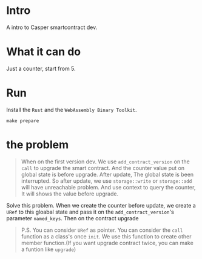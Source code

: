 # Intro

A intro to Casper smartcontract dev.

# What it can do

Just a counter, start from 5.

# Run

Install the `Rust` and the `WebAssembly Binary Toolkit`.

```
make prepare
```

# the problem

> When on the first version dev.
> We use `add_contract_version` on the `call` to upgrade the smart contract.
> And the counter value put on global state is before upgrade.
> After update, The global state is been interrupted.
> So after update, we use `storage::write` or `storage::add` will have unreachable problem.
> And use context to query the counter, It will shows the value before upgrade.

Solve this problem.
When we create the counter before update,
we create a `URef` to this gloabal state and pass it on the `add_contract_version`'s parameter `named_keys`.
Then on the contract upgrade

> P.S.
> You can consider `URef` as pointer.
> You can consider the `call` function as a class's once `init`. We use this function to create other member function.(If you want upgrade contract twice, you can make a funtion like `upgrade`)
